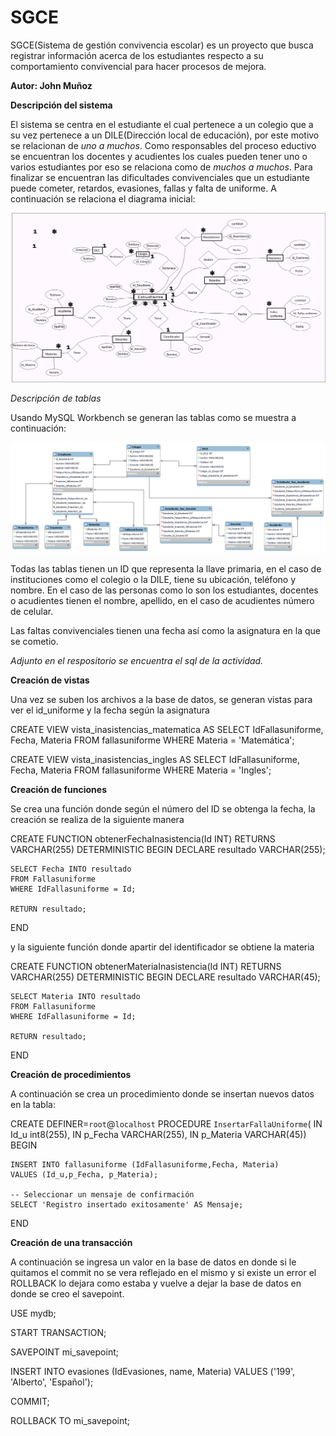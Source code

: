 # SGCE
SGCE(Sistema de gestión convivencia escolar) es un proyecto que busca registrar información acerca de los estudiantes respecto a su comportamiento convivencial para hacer procesos de mejora.

**Autor: John Muñoz**

**Descripción del sistema**

El sistema se centra en el estudiante el cual pertenece a un colegio que a su vez pertenece a un DILE(Dirección local de educación), por este motivo se relacionan de *uno a muchos*. Como responsables del proceso eductivo se encuentran los docentes y acudientes los cuales pueden tener uno o varios estudiantes por eso se relaciona como de *muchos a muchos*. Para finalizar se encuentran las dificultades convivenciales que un estudiante puede cometer, retardos, evasiones, fallas y falta de uniforme. A continuación se relaciona el diagrama inicial:

![Modelo entidad relación](https://github.com/Lic-JohnM/SGCE/blob/main/Modelo-entidad-relacion.png)

*Descripción de tablas*

Usando MySQL Workbench se generan las tablas como se muestra a continuación:

![Estructuras tablas](https://github.com/Lic-JohnM/SGCE/blob/main/Estructuras-tabla.png)

Todas las tablas tienen un ID que representa la llave primaria, en el caso de instituciones como el colegio o la DILE, tiene su ubicación, teléfono y nombre. En el caso de las personas como lo son los estudiantes, docentes o acudientes tienen el nombre, apellido, en el caso de acudientes número de celular. 

Las faltas convivenciales tienen una fecha así como la asignatura en la que se cometio.

*Adjunto en el respositorio se encuentra el sql de la actividad.*

**Creación de vistas**

Una vez se suben los archivos a la base de datos, se generan vistas para ver el id_uniforme y la fecha según la asignatura

CREATE VIEW vista_inasistencias_matematica AS
SELECT IdFallasuniforme, Fecha, Materia
FROM fallasuniforme
WHERE Materia = 'Matemática';

CREATE VIEW vista_inasistencias_ingles AS
SELECT IdFallasuniforme, Fecha, Materia
FROM fallasuniforme
WHERE Materia = 'Ingles';

**Creación de funciones**

Se crea una función donde  según el número del ID se obtenga la fecha, la creación se realiza de la siguiente manera

CREATE FUNCTION obtenerFechaInasistencia(Id INT)
RETURNS VARCHAR(255)
DETERMINISTIC
BEGIN
    DECLARE resultado VARCHAR(255);

    SELECT Fecha INTO resultado
    FROM Fallasuniforme
    WHERE IdFallasuniforme = Id;

    RETURN resultado;
END

y la siguiente función donde apartir del identificador se obtiene la materia

CREATE FUNCTION obtenerMateriaInasistencia(Id INT)
RETURNS VARCHAR(255)
DETERMINISTIC
BEGIN
    DECLARE resultado VARCHAR(45);

    SELECT Materia INTO resultado
    FROM Fallasuniforme
    WHERE IdFallasuniforme = Id;

    RETURN resultado;
END

**Creación de procedimientos**

A continuación se crea un procedimiento donde se insertan nuevos datos en la tabla:

CREATE DEFINER=`root`@`localhost` PROCEDURE `InsertarFallaUniforme`(
  IN Id_u int8(255),
  IN p_Fecha VARCHAR(255),
   IN p_Materia VARCHAR(45))
BEGIN

    INSERT INTO fallasuniforme (IdFallasuniforme,Fecha, Materia)
    VALUES (Id_u,p_Fecha, p_Materia);

    -- Seleccionar un mensaje de confirmación
    SELECT 'Registro insertado exitosamente' AS Mensaje;
END


**Creación de una transacción**

A continuación se ingresa un valor en la base de datos en donde si le quitamos el commit no se vera reflejado en el mismo y si existe un error el ROLLBACK lo dejara como estaba y vuelve a dejar la base de datos en donde se creo el savepoint.

USE mydb;

START TRANSACTION;


SAVEPOINT mi_savepoint;


INSERT INTO evasiones (IdEvasiones, name, Materia)
VALUES ('199', 'Alberto', 'Español');

COMMIT;

ROLLBACK TO mi_savepoint;
